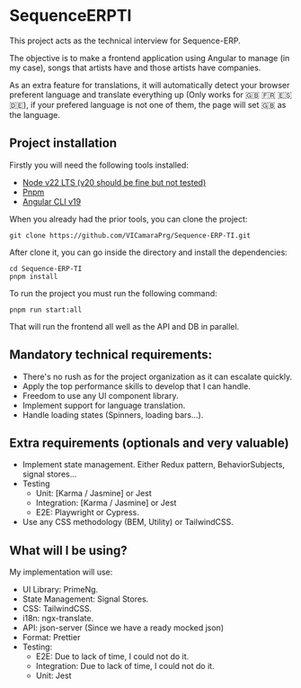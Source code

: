 # SequenceERPTI

This project acts as the technical interview for Sequence-ERP.

The objective is to make a frontend application using Angular to manage (in my case), songs that artists have and those artists have companies.

As an extra feature for translations, it will automatically detect your browser preferent language and translate everything up (Only works for :gb: :fr: :es: :de:), if your prefered language is not one of them, the page will set :gb: as the language.

## Project installation

Firstly you will need the following tools installed:

- [Node v22 LTS (v20 should be fine but not tested)](https://nodejs.org/en)
- [Pnpm](https://pnpm.io/)
- [Angular CLI v19](https://angular.dev/tools/cli)

When you already had the prior tools, you can clone the project:

`git clone https://github.com/VICamaraPrg/Sequence-ERP-TI.git`

After clone it, you can go inside the directory and install the dependencies:

`cd Sequence-ERP-TI`  
`pnpm install`

To run the project you must run the following command:

`pnpm run start:all`

That will run the frontend all well as the API and DB in parallel.

## Mandatory technical requirements:

- There's no rush as for the project organization as it can escalate quickly.
- Apply the top performance skills to develop that I can handle.
- Freedom to use any UI component library.
- Implement support for language translation.
- Handle loading states (Spinners, loading bars...).

## Extra requirements (optionals and very valuable)

- Implement state management. Either Redux pattern, BehaviorSubjects, signal stores...
- Testing
  - Unit: [Karma / Jasmine] or Jest
  - Integration: [Karma / Jasmine] or Jest
  - E2E: Playwright or Cypress.
- Use any CSS methodology (BEM, Utility) or TailwindCSS.

## What will I be using?

My implementation will use:

- UI Library: PrimeNg.
- State Management: Signal Stores.
- CSS: TailwindCSS.
- i18n: ngx-translate.
- API: json-server (Since we have a ready mocked json)
- Format: Prettier
- Testing:
  - E2E: Due to lack of time, I could not do it.
  - Integration: Due to lack of time, I could not do it.
  - Unit: Jest

